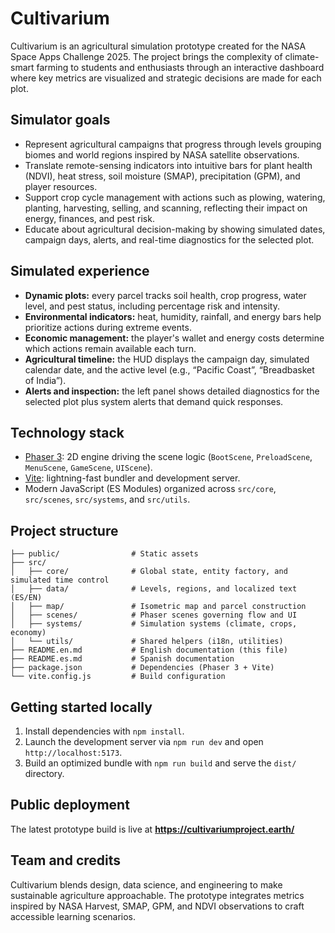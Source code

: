 # Cultivarium

Cultivarium is an agricultural simulation prototype created for the NASA Space Apps Challenge 2025. The project brings the complexity of climate-smart farming to students and enthusiasts through an interactive dashboard where key metrics are visualized and strategic decisions are made for each plot.

## Simulator goals
- Represent agricultural campaigns that progress through levels grouping biomes and world regions inspired by NASA satellite observations.
- Translate remote-sensing indicators into intuitive bars for plant health (NDVI), heat stress, soil moisture (SMAP), precipitation (GPM), and player resources.
- Support crop cycle management with actions such as plowing, watering, planting, harvesting, selling, and scanning, reflecting their impact on energy, finances, and pest risk.
- Educate about agricultural decision-making by showing simulated dates, campaign days, alerts, and real-time diagnostics for the selected plot.

## Simulated experience
- **Dynamic plots:** every parcel tracks soil health, crop progress, water level, and pest status, including percentage risk and intensity.
- **Environmental indicators:** heat, humidity, rainfall, and energy bars help prioritize actions during extreme events.
- **Economic management:** the player's wallet and energy costs determine which actions remain available each turn.
- **Agricultural timeline:** the HUD displays the campaign day, simulated calendar date, and the active level (e.g., “Pacific Coast”, “Breadbasket of India”).
- **Alerts and inspection:** the left panel shows detailed diagnostics for the selected plot plus system alerts that demand quick responses.

## Technology stack
- [Phaser 3](https://phaser.io/): 2D engine driving the scene logic (`BootScene`, `PreloadScene`, `MenuScene`, `GameScene`, `UIScene`).
- [Vite](https://vitejs.dev/): lightning-fast bundler and development server.
- Modern JavaScript (ES Modules) organized across `src/core`, `src/scenes`, `src/systems`, and `src/utils`.

## Project structure
```
├── public/                # Static assets
├── src/
│   ├── core/              # Global state, entity factory, and simulated time control
│   ├── data/              # Levels, regions, and localized text (ES/EN)
│   ├── map/               # Isometric map and parcel construction
│   ├── scenes/            # Phaser scenes governing flow and UI
│   ├── systems/           # Simulation systems (climate, crops, economy)
│   └── utils/             # Shared helpers (i18n, utilities)
├── README.en.md           # English documentation (this file)
├── README.es.md           # Spanish documentation
├── package.json           # Dependencies (Phaser 3 + Vite)
└── vite.config.js         # Build configuration
```

## Getting started locally
1. Install dependencies with `npm install`.
2. Launch the development server via `npm run dev` and open `http://localhost:5173`.
3. Build an optimized bundle with `npm run build` and serve the `dist/` directory.

## Public deployment
The latest prototype build is live at **https://cultivariumproject.earth/**

## Team and credits
Cultivarium blends design, data science, and engineering to make sustainable agriculture approachable. The prototype integrates metrics inspired by NASA Harvest, SMAP, GPM, and NDVI observations to craft accessible learning scenarios.
